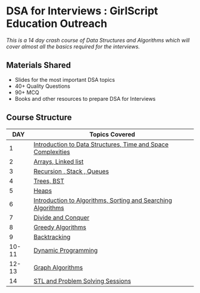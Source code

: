 # DSA for Interviews : GirlScript Education Outreach

*This is a 14 day crash course of Data Structures and Algorithms which will cover almost all the basics required for the interviews.*

## Materials Shared

* Slides for the most important DSA topics
* 40+ Quality Questions
* 90+ MCQ
* Books and other resources to prepare DSA for Interviews

## Course Structure

DAY | Topics Covered 
--- | --- 
1 | [Introduction to Data Structures, Time and Space Complexities](Day%201/Readme_of_day1.html) 
2 | [Arrays, Linked list](Day%202/Readme_of_day2.html) 
3 | [Recursion , Stack , Queues](Day%203/Readme_of_day3.html) 
4 | [Trees, BST](Day%204/Readme_of_day4.html) 
5 | [Heaps](Day%205/Readme_of_day5.html) 
6 | [Introduction to Algorithms, Sorting and Searching Algorithms ](Day%206/Readme_of_day6.html ) 
7 | [Divide and Conquer ](Day%207/Readme_of_day7.html) 
8 | [Greedy Algorithms ](Day%208/Readme_of_day8.html) 
9 | [Backtracking ](Day%209/Readme_of_day9.html) 
10-11 | [Dynamic Programming]() 
12-13| [Graph Algorithms]()  
14 | [STL and Problem Solving Sessions]() 
 
